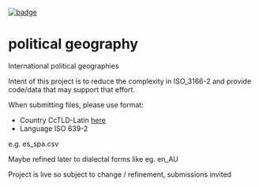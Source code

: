 <a href="https://datahub.io/core/political_geography"><img src="https://badgen.net/badge/icon/View%20on%20datahub.io/orange?icon=https://datahub.io/datahub-cube-badge-icon.svg&label&scale=1.25)" alt="badge" /></a>

# political geography
International political geographies

Intent of this project is to reduce the complexity in ISO_3166-2 and provide code/data that may support that effort.

When submitting files, please use format:
- Country
CcTLD-Latin [here](https://en.wikipedia.org/wiki/Country_code_top-level_domain#Lists)
- Language
ISO 639-2

e.g. es_spa.csv

Maybe refined later to dialectal forms like eg. en_AU

Project is live so subject to change / refinement, submissions invited
